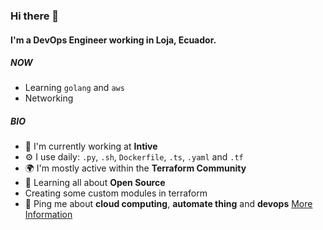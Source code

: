 ### Hi there 👋

#### I'm a DevOps Engineer working in Loja, Ecuador.

##### NOW

- Learning `golang` and `aws`
- Networking

##### BIO

- 🏢 I'm currently working at **Intive**
- ⚙️ I use daily: `.py`, `.sh`, `Dockerfile`, `.ts`, `.yaml` and `.tf`
- 🌍 I'm mostly active within the **Terraform Community**
- 🌱 Learning all about **Open Source**
- Creating some custom modules in terraform
- 💬 Ping me about **cloud computing**, **automate thing** and **devops**
[More Information](me.md)
